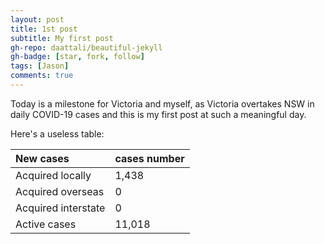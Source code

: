 ```yaml
---
layout: post
title: 1st post
subtitle: My first post
gh-repo: daattali/beautiful-jekyll
gh-badge: [star, fork, follow]
tags: [Jason]
comments: true
---
```


Today is a milestone for Victoria and myself, as Victoria overtakes NSW in daily COVID-19 cases and this is my first post at such a meaningful day.


Here's a useless table:

| New cases | cases number |
| :------ |:--- | 
| Acquired locally | 1,438 | 
| Acquired overseas | 0 | 
| Acquired interstate | 0 |
| Active cases | 11,018 | 
